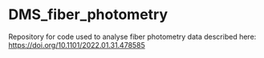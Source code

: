 # DMS_fiber_photometry
Repository for code used to analyse fiber photometry data described here: https://doi.org/10.1101/2022.01.31.478585
